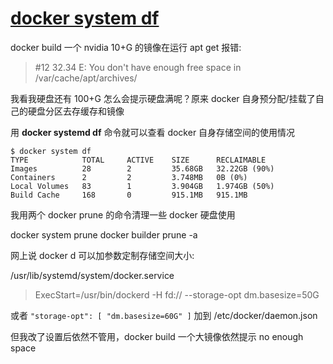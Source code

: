 # [docker system df](/2022/07/docker_system_df.md)

docker build 一个 nvidia 10+G 的镜像在运行 apt get  报错:

> #12 32.34 E: You don't have enough free space in /var/cache/apt/archives/

我看我硬盘还有 100+G 怎么会提示硬盘满呢？原来 docker 自身预分配/挂载了自己的硬盘分区去存缓存和镜像

用 **docker systemd df** 命令就可以查看 docker 自身存储空间的使用情况

```
$ docker system df
TYPE            TOTAL     ACTIVE    SIZE      RECLAIMABLE
Images          28        2         35.68GB   32.22GB (90%)
Containers      2         2         3.748MB   0B (0%)
Local Volumes   83        1         3.904GB   1.974GB (50%)
Build Cache     168       0         915.1MB   915.1MB
```

我用两个 docker prune 的命令清理一些 docker 硬盘使用

docker system prune
docker builder prune -a

网上说 docker d 可以加参数定制存储空间大小:

/usr/lib/systemd/system/docker.service

> ExecStart=/usr/bin/dockerd -H fd:// --storage-opt dm.basesize=50G

或者 `"storage-opt": [ "dm.basesize=60G" ]` 加到 /etc/docker/daemon.json

但我改了设置后依然不管用，docker build 一个大镜像依然提示 no enough space
